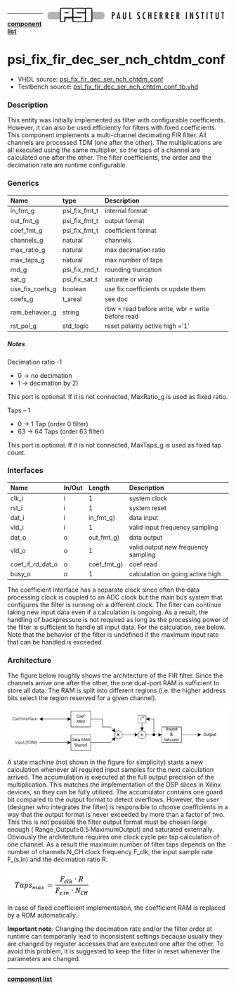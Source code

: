 <img align="right" src="../../doc/psi_logo.png">

***

[**component list**](../README.md)


# psi_fix_fir_dec_ser_nch_chtdm_conf
 - VHDL source: [psi_fix_fir_dec_ser_nch_chtdm_conf](../hdl/psi_fix_fir_dec_ser_nch_chtdm_conf.vhd)
 - Testbench source: [psi_fix_fir_dec_ser_nch_chtdm_conf_tb.vhd](../testbench/psi_fix_fir_dec_ser_nch_chtdm_conf_tb/psi_fix_fir_dec_ser_nch_chtdm_conf_tb.vhd)

### Description

This entity was initially implemented as filter with configurable coefficients. However, it can also be used efficiently for filters with fixed coefficients.
This component implements a multi-channel decimating FIR filter. All channels are processed TDM (one after the other). The multiplications are all executed using the same multiplier, so the taps of a channel are calculated one after the other. The filter coefficients, the order and the decimation rate are runtime configurable.


### Generics
| Name            | type          | Description                                      |
|:----------------|:--------------|:-------------------------------------------------|
| in_fmt_g        | psi_fix_fmt_t | internal format                                  |
| out_fmt_g       | psi_fix_fmt_t | output format                                    |
| coef_fmt_g      | psi_fix_fmt_t | coefficient format                               |
| channels_g      | natural       | channels                                         |
| max_ratio_g     | natural       | max decimation ratio                             |
| max_taps_g      | natural       | max number of taps                               |
| rnd_g           | psi_fix_rnd_t | rounding truncation                              |
| sat_g           | psi_fix_sat_t | saturate or wrap                                 |
| use_fix_coefs_g | boolean       | use fix coefficients or update them              |
| coefs_g         | t_areal       | see doc                                          |
| ram_behavior_g  | string        | rbw = read before write, wbr = write before read |
| rst_pol_g       | std_logic     | reset polarity active high ='1'                  |

##### Notes

Decimation ratio -1
- 0 	-> no decimation
- 1 	-> decimation by 2)

This port is optional. If it is not connected, MaxRatio_g is used as fixed ratio.

Taps – 1
- 0 	-> 1 Tap (order 0 filter)
- 63 	-> 64 Taps (order 63 filter)

This port is optional. If it is not connected, MaxTaps_g is used as fixed tap count.



### Interfaces
| Name             | In/Out   | Length      | Description                         |
|:-----------------|:---------|:------------|:------------------------------------|
| clk_i            | i        | 1           | system clock                        |
| rst_i            | i        | 1           | system reset                        |
| dat_i            | i        | in_fmt_g)   | data input                          |
| vld_i            | i        | 1           | valid input frequency sampling      |
| dat_o            | o        | out_fmt_g)  | data output                         |
| vld_o            | o        | 1           | valid output new frequency sampling |
| coef_if_rd_dat_o | o        | coef_fmt_g) | coef read                           |
| busy_o           | o        | 1           | calculation on going active high    |

The coefficient interface has a separate clock since often the data processing clock is coupled to an ADC clock but the main bus system that configures the filter is running on a different clock.
The filter can continue taking new input data even if a calculation is ongoing. As a result, the handling of backpressure is not required as long as the processing power of the filter is sufficient to handle all input data. For the calculation, see below.
Note that the behavior of the filter is undefined if the maximum input rate that can be handled is exceeded.

### Architecture

The figure below roughly shows the architecture of the FIR filter. Since the channels arrive one after the other, the one dual-port RAM is sufficient to store all data. The RAM is split into different regions (i.e. the higher address bits select the region reserved for a given channel).

<img align="center" src="psi_fix_fir_dec_ser_nch_chtdm_conf_a.png">

A state machine (not shown in the figure for simplicity) starts a new calculation whenever all required input samples for the next calculation arrived.
The accumulation is executed at the full output precision of the multiplication. This matches the implementation of the DSP slices in Xilinx devices, so they can be fully utilized.
The accumulator contains one guard bit compared to the output format to detect overflows. However, the user (designer who integrates the filter) is responsible to choose coefficients in a way that the output format is never exceeded by more than a factor of two. This this is not possible the filter output format must be chosen large enough ( Range_Output≥0.5∙MaximumOutput) and saturated externally.
Obviously the architecture requires one clock cycle per tap calculation of one channel. As a result the maximum number of filter taps depends on the number of channels N_CH clock frequency F_clk, the input sample rate F_(s,in) and the decimation ratio R.

<img align="center" src="psi_fix_fir_dec_ser_nch_chtdm_conf_b.png">

In case of fixed coefficient implementation, the coefficient RAM is replaced by a ROM automatically.

**Important note**: Changing the decimation rate and/or the filter order at runtime can temporarily lead to inconsistent settings because usually they are changed by register accesses that are executed one after the other. To avoid this problem, it is suggested to keep the filter in reset whenever the parameters are changed.

---
[**component list**](../README.md)
